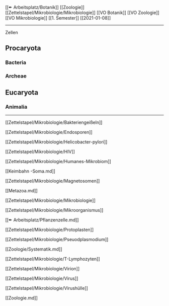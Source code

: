 [[✒ Arbeitsplatz/Botanik]] [[Zoologie]] [[Zettelstapel/Mikrobiologie/Mikrobiologie]] [[VO Botanik]] [[VO Zoologie]] [[VO Mikrobiologie]] [[1. Semester]] [[2021-01-08]]

---

Zellen

## Procaryota

### Bacteria

### Archeae

## Eucaryota

### Animalia



---

[[Zettelstapel/Mikrobiologie/Bakteriengeißeln]]

[[Zettelstapel/Mikrobiologie/Endosporen]]

[[Zettelstapel/Mikrobiologie/Helicobacter-pylori]]

[[Zettelstapel/Mikrobiologie/HIV]]

[[Zettelstapel/Mikrobiologie/Humanes-Mikrobiom]]

[[Keimbahn -Soma.md]]

[[Zettelstapel/Mikrobiologie/Magnetosomen]]

[[Metazoa.md]]

[[Zettelstapel/Mikrobiologie/Mikrobiologie]]

[[Zettelstapel/Mikrobiologie/Mikroorganismus]]

[[✒ Arbeitsplatz/Pflanzenzelle.md]]

[[Zettelstapel/Mikrobiologie/Protoplasten]]

[[Zettelstapel/Mikrobiologie/Pseuodplasmodium]]

[[Zoologie/Systematik.md]]

[[Zettelstapel/Mikrobiologie/T-Lymphozyten]]

[[Zettelstapel/Mikrobiologie/Virion]]

[[Zettelstapel/Mikrobiologie/Virus]]

[[Zettelstapel/Mikrobiologie/Virushülle]]

[[Zoologie.md]]